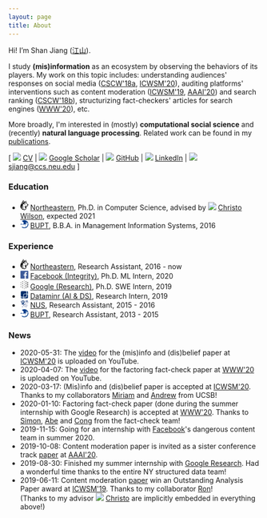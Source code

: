 ```yaml
---
layout: page
title: About
---
```


Hi! I’m Shan Jiang ([江](https://en.wikipedia.org/wiki/Jiang_(surname)#%E6%B1%9F)[山](https://en.wikipedia.org/wiki/Radical_46)).

I study **(mis)information** as an ecosystem by observing the behaviors of its players. My work on this topic includes: understanding audiences' responses on social media ([CSCW'18a](publications/cscw18a_paper.pdf), [ICWSM'20](publications/icwsm20_paper.pdf)), auditing platforms' interventions such as content moderation ([ICWSM'19](publications/icwsm19_paper.pdf), [AAAI'20](publications/aaai20_paper.pdf)) and search ranking ([CSCW'18b](publications/cscw18b_paper.pdf)), structurizing fact-checkers' articles for search engines ([WWW'20](publications/www20_paper.pdf)), etc.

More broadly, I'm interested in (mostly) **computational social science** and (recently) **natural language processing**. Related work can be found in my [publications](publications).

\[ <img src="../images/icons/cv.svg" width="16"> [CV](shanjiang-cv.pdf) \| <img src="../images/logos/google_scholar.svg" width="16"> [Google Scholar](https://scholar.google.com/citations?user=0LITOxAAAAAJ) \| <img src="../images/logos/github.svg" width="16"> [GitHub](https://github.com/printfoo) \| <img src="../images/logos/linkedin.svg" width="16"> [LinkedIn](https://www.linkedin.com/in/shan-jiang) \| <img src="../images/icons/email.svg" width="16"> [sjiang@ccs.neu.edu](mailto:sjiang@ccs.neu.edu) \]

### Education
* <img src="images/logos/northeastern.svg" width="16"> [Northeastern](https://www.northeastern.edu), Ph.D. in Computer Science, advised by <img src="../images/icons/like.svg" width="16"> [Christo Wilson](https://cbw.sh), expected 2021
* <img src="images/logos/bupt.png" width="16"> [BUPT](https://english.bupt.edu.cn), B.B.A. in Management Information Systems, 2016

### Experience
* <img src="images/logos/northeastern.svg" width="16"> [Northeastern](https://www.northeastern.edu), Research Assistant, 2016 - now
* <img src="images/logos/facebook.svg" width="16"> [Facebook (Integrity)](https://ai.facebook.com), Ph.D. ML Intern, 2020
* <img src="images/logos/google_ai.png" width="16"> [Google (Research)](https://ai.google), Ph.D. SWE Intern, 2019
* <img src="images/logos/dataminr.png" width="16"> [Dataminr (AI & DS)](https://www.dataminr.com), Research Intern, 2019  
* <img src="images/logos/nus.png" width="16"> [NUS](http://www.nus.edu.sg), Research Assistant, 2015 - 2016
* <img src="images/logos/bupt.png" width="16"> [BUPT](https://english.bupt.edu.cn), Research Assistant, 2013 - 2015

### News
* 2020-05-31: The [video](https://youtu.be/ZHY1hzJ_F9o) for the (mis)info and (dis)belief paper at [ICWSM'20](https://www.icwsm.org/2020/index.html) is uploaded on YouTube.
* 2020-04-07: The [video](https://youtu.be/9Kp9GdItRjs) for the factoring fact-check paper at [WWW'20](https://www2020.thewebconf.org) is uploaded on YouTube.
* 2020-03-17: (Mis)info and (dis)belief paper is accepted at [ICWSM'20](https://www.icwsm.org/2020). Thanks to my collaborators [Miriam](https://www.comm.ucsb.edu/people/miriam-metzger) and [Andrew](https://www.comm.ucsb.edu/people/andrew-flanagin) from UCSB!
* 2020-01-10: Factoring fact-check paper (done during the summer internship with Google Research) is accepted at [WWW'20](https://www2020.thewebconf.org). Thanks to [Simon](https://ai.google/research/people/105996), [Abe](https://scholar.google.com/citations?user=8P1Y_90AAAAJ) and [Cong](https://sites.google.com/site/congyu) from the fact-check team!
* 2019-11-15: Going for an internship with [Facebook](https://research.fb.com)'s dangerous content team in summer 2020.
* 2019-10-08: Content moderation paper is invited as a sister conference track [paper](publications/aaai20_paper.pdf) at [AAAI'20](https://aaai.org/Conferences/AAAI-20).
* 2019-08-30: Finished my summer internship with [Google Research](https://ai.google). Had a wonderful time thanks to the entire NY structured data team!
* 2019-06-11: Content moderation [paper](publications/icwsm19_paper.pdf) win an Outstanding Analysis Paper award at [ICWSM'19](https://www.icwsm.org/2019). Thanks to my collaborator [Ron](http://ronalderobertson.com)!  
(Thanks to my advisor <img src="../images/icons/like.svg" width="16"> [Christo](https://cbw.sh) are implicitly embedded in everything above!)
